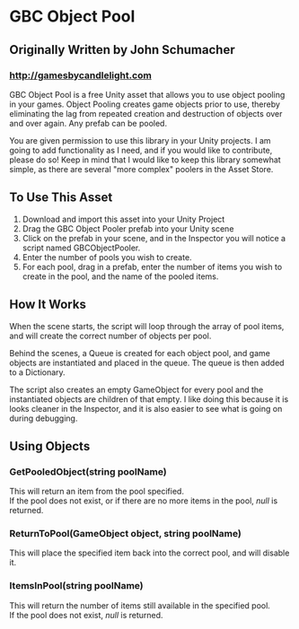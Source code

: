 # GBC Object Pool
## Originally Written by John Schumacher
### http://gamesbycandlelight.com

GBC Object Pool is a free Unity asset that allows you to use object pooling in your games. Object Pooling creates game objects prior to use, thereby eliminating the lag from repeated creation and destruction of objects over and over again.  Any prefab can be pooled.

You are given permission to use this library in your Unity projects.  I am going to add functionality as I need, and if you would like to contribute, please do so!  Keep in mind that I would like to keep this library somewhat simple, as there are several "more complex" poolers in the Asset Store.

## To Use This Asset
1. Download and import this asset into your Unity Project
2. Drag the GBC Object Pooler prefab into your Unity scene
3. Click on the prefab in your scene, and in the Inspector you will notice a script named GBCObjectPooler.
4. Enter the number of pools you wish to create.
5. For each pool, drag in a prefab, enter the number of items you wish to create in the pool, and the name of the pooled items.

## How It Works

When the scene starts, the script will loop through the array of pool items, and will create the correct number of objects per pool.

Behind the scenes, a Queue is created for each object pool, and game objects are instantiated and placed in the queue.  The queue is then added to a Dictionary.

The script also creates an empty GameObject for every pool and the instantiated objects are children of that empty.  I like doing this because it is looks cleaner in the Inspector, and it is also easier to see what is going on during debugging.

## Using Objects

### GetPooledObject(string poolName)
This will return an item from the pool specified.  
If the pool does not exist, or if there are no more items in the pool, _null_ is returned.

### ReturnToPool(GameObject object, string poolName)  
This will place the specified item back into the correct pool, and will disable it.

### ItemsInPool(string poolName)  
This will return the number of items still available in the specified pool.  
If the pool does not exist, _null_ is returned.